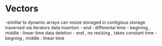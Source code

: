 # Vectors 

-simillar to dynamic arrays 
can resize 
storaged in contigious storage
traversed via iterators 
data insertion 
    - end : differentai time
    - begining , middle : linear time 
data deletion 
    - end , no resizing , takes constant time
    - begning , middle : linear time  

